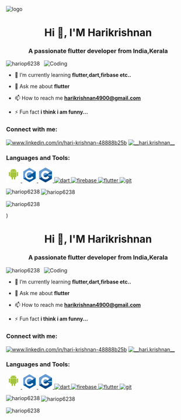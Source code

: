 ![logo](https://mir-s3-cdn-cf.behance.net/project_modules/max_1200/79731568097599.5b50bca477735.jpg)
<h1 align="center">Hi 👋, I'M Harikrishnan</h1>
<h3 align="center">A passionate flutter developer from India,Kerala</h3>
<img align="right" alt="Coding" width="400" src="https://i.pinimg.com/originals/f1/e7/34/f1e734f9cade86fe737a9aa404ad5677.gif">


<p align="left"> <img src="https://komarev.com/ghpvc/?username=hariop6238&label=Profile%20views&color=0e75b6&style=flat" alt="hariop6238" /> </p>

- 🌱 I’m currently learning **flutter,dart,firbase etc..**

- 💬 Ask me about **flutter**

- 📫 How to reach me **harikrishnan4900@gmail.com**

- ⚡ Fun fact **i think i am funny...**

<h3 align="left">Connect with me:</h3>
<p align="left">
<a href="https://linkedin.com/in/www.linkedin.com/in/hari-krishnan-48888b25b" target="blank"><img align="center" src="https://raw.githubusercontent.com/rahuldkjain/github-profile-readme-generator/master/src/images/icons/Social/linked-in-alt.svg" alt="www.linkedin.com/in/hari-krishnan-48888b25b" height="30" width="40" /></a>
<a href="https://instagram.com/__hari.krishnan__" target="blank"><img align="center" src="https://raw.githubusercontent.com/rahuldkjain/github-profile-readme-generator/master/src/images/icons/Social/instagram.svg" alt="__hari.krishnan__" height="30" width="40" /></a>
</p>

<h3 align="left">Languages and Tools:</h3>
<p align="left"> <a href="https://developer.android.com" target="_blank" rel="noreferrer"> <img src="https://raw.githubusercontent.com/devicons/devicon/master/icons/android/android-original-wordmark.svg" alt="android" width="40" height="40"/> </a> <a href="https://www.cprogramming.com/" target="_blank" rel="noreferrer"> <img src="https://raw.githubusercontent.com/devicons/devicon/master/icons/c/c-original.svg" alt="c" width="40" height="40"/> </a> <a href="https://www.w3schools.com/cpp/" target="_blank" rel="noreferrer"> <img src="https://raw.githubusercontent.com/devicons/devicon/master/icons/cplusplus/cplusplus-original.svg" alt="cplusplus" width="40" height="40"/> </a> <a href="https://dart.dev" target="_blank" rel="noreferrer"> <img src="https://www.vectorlogo.zone/logos/dartlang/dartlang-icon.svg" alt="dart" width="40" height="40"/> </a> <a href="https://firebase.google.com/" target="_blank" rel="noreferrer"> <img src="https://www.vectorlogo.zone/logos/firebase/firebase-icon.svg" alt="firebase" width="40" height="40"/> </a> <a href="https://flutter.dev" target="_blank" rel="noreferrer"> <img src="https://www.vectorlogo.zone/logos/flutterio/flutterio-icon.svg" alt="flutter" width="40" height="40"/> </a> <a href="https://git-scm.com/" target="_blank" rel="noreferrer"> <img src="https://www.vectorlogo.zone/logos/git-scm/git-scm-icon.svg" alt="git" width="40" height="40"/> </a> </p>

<p><img align="left" src="https://github-readme-stats.vercel.app/api/top-langs?username=hariop6238&show_icons=true&locale=en&layout=compact" alt="hariop6238" /></p>

<p>&nbsp;<img align="center" src="https://github-readme-stats.vercel.app/api?username=hariop6238&show_icons=true&locale=en" alt="hariop6238" /></p>

<p><img align="center" src="https://github-readme-streak-stats.herokuapp.com/?user=hariop6238&" alt="hariop6238" /></p>)
<h1 align="center">Hi 👋, I'M Harikrishnan</h1>
<h3 align="center">A passionate flutter developer from India,Kerala</h3>
<img align="right" alt="Coding" width="400" src="https://i.pinimg.com/originals/f1/e7/34/f1e734f9cade86fe737a9aa404ad5677.gif">


<p align="left"> <img src="https://komarev.com/ghpvc/?username=hariop6238&label=Profile%20views&color=0e75b6&style=flat" alt="hariop6238" /> </p>

- 🌱 I’m currently learning **flutter,dart,firbase etc..**

- 💬 Ask me about **flutter**

- 📫 How to reach me **harikrishnan4900@gmail.com**

- ⚡ Fun fact **i think i am funny...**

<h3 align="left">Connect with me:</h3>
<p align="left">
<a href="https://linkedin.com/in/www.linkedin.com/in/hari-krishnan-48888b25b" target="blank"><img align="center" src="https://raw.githubusercontent.com/rahuldkjain/github-profile-readme-generator/master/src/images/icons/Social/linked-in-alt.svg" alt="www.linkedin.com/in/hari-krishnan-48888b25b" height="30" width="40" /></a>
<a href="https://instagram.com/__hari.krishnan__" target="blank"><img align="center" src="https://raw.githubusercontent.com/rahuldkjain/github-profile-readme-generator/master/src/images/icons/Social/instagram.svg" alt="__hari.krishnan__" height="30" width="40" /></a>
</p>

<h3 align="left">Languages and Tools:</h3>
<p align="left"> <a href="https://developer.android.com" target="_blank" rel="noreferrer"> <img src="https://raw.githubusercontent.com/devicons/devicon/master/icons/android/android-original-wordmark.svg" alt="android" width="40" height="40"/> </a> <a href="https://www.cprogramming.com/" target="_blank" rel="noreferrer"> <img src="https://raw.githubusercontent.com/devicons/devicon/master/icons/c/c-original.svg" alt="c" width="40" height="40"/> </a> <a href="https://www.w3schools.com/cpp/" target="_blank" rel="noreferrer"> <img src="https://raw.githubusercontent.com/devicons/devicon/master/icons/cplusplus/cplusplus-original.svg" alt="cplusplus" width="40" height="40"/> </a> <a href="https://dart.dev" target="_blank" rel="noreferrer"> <img src="https://www.vectorlogo.zone/logos/dartlang/dartlang-icon.svg" alt="dart" width="40" height="40"/> </a> <a href="https://firebase.google.com/" target="_blank" rel="noreferrer"> <img src="https://www.vectorlogo.zone/logos/firebase/firebase-icon.svg" alt="firebase" width="40" height="40"/> </a> <a href="https://flutter.dev" target="_blank" rel="noreferrer"> <img src="https://www.vectorlogo.zone/logos/flutterio/flutterio-icon.svg" alt="flutter" width="40" height="40"/> </a> <a href="https://git-scm.com/" target="_blank" rel="noreferrer"> <img src="https://www.vectorlogo.zone/logos/git-scm/git-scm-icon.svg" alt="git" width="40" height="40"/> </a> </p>

<p><img align="left" src="https://github-readme-stats.vercel.app/api/top-langs?username=hariop6238&show_icons=true&locale=en&layout=compact" alt="hariop6238" /></p>

<p>&nbsp;<img align="center" src="https://github-readme-stats.vercel.app/api?username=hariop6238&show_icons=true&locale=en" alt="hariop6238" /></p>

<p><img align="center" src="https://github-readme-streak-stats.herokuapp.com/?user=hariop6238&" alt="hariop6238" /></p>
